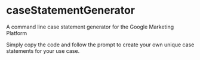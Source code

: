 # caseStatementGenerator
A command line case statement generator for the Google Marketing Platform

Simply copy the code and follow the prompt to create your own unique case statements for your use case.
